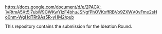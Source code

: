 https://docs.google.com/document/d/e/2PACX-1vRtmA5Xt5j7ubW9CWKwYlzF4bhuJSNgfPhOVKxffRBVo9ZXWV0vFme2sHo0nm-WgHdTRt9As5R-yHM2/pub

This repository contains the submission for the Ideation Round.
